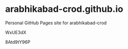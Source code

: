 # arabhikabad-crod.github.io
Personal GitHub Pages site for arabhikabad-crod


















WxUE3dX

8Atd9tY96P
